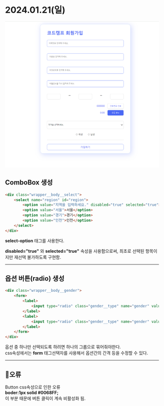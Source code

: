 <h1>2024.01.21(일)</h1>

<img src="./img.png">


<h2>ComboBox 생성</h2>

~~~html
<div class="wrapper__body__select">
    <select name="region" id="region">
        <option value="지역을 입력하세요." disabled="true" selected="true">지역을 선택하세요.</option>
        <option value="서울">서울</option>
        <option value="경기">경기</option>
        <option value="인천">인천</option>
    </select>
</div>
~~~ 

**select-option** 태그를 사용한다.<br>

**disabled="true"** 와 **selected="true"** 속성을 사용함으로써, 최초로 선택된 항목이지만 재선택 불가하도록 구현함.

---

<h2>옵션 버튼(radio) 생성</h2>

~~~html
<div class="wrapper__body__gender">
    <form>
        <label>
            <input type="radio" class="gender__type" name="gender" value="female"> 여성
        </label>
        <label>
            <input type="radio" class="gender__type" name="gender" value="male"> 남성
        </label>
    </form>
</div>
~~~

옵션 중 하나만 선택되도록 하려면 하나의 그룹으로 묶어줘야한다.<br>
css속성에서는 **form** 태그선택자를 사용해서 옵션간의 간격 등을 수정할 수 있다. 

---
<h2>🔴오류</h2>

Button css속성으로 인한 오류<br>
**boder:1px solid #0068FF;**<br>
이 부분 때문에 버튼 클릭이 계속 비활성화 됨.<br>